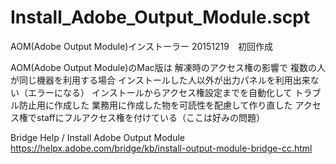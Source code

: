 # Install_Adobe_Output_Module.scpt
AOM(Adobe Output Module)インストーラー
20151219　初回作成

AOM(Adobe Output Module)のMac版は
解凍時のアクセス権の影響で
複数の人が同じ機器を利用する場合
インストールした人以外が出力パネルを利用出来ない（エラーになる）
インストールからアクセス権設定までを自動化して
トラブル防止用に作成した
業務用に作成した物を可読性を配慮して作り直した
アクセス権でstaffにフルアクセス権を付けている（ここは好みの問題）

Bridge Help / 
Install Adobe Output Module
https://helpx.adobe.com/bridge/kb/install-output-module-bridge-cc.html
